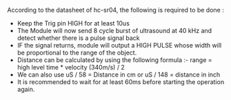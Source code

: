 According to the datasheet of hc-sr04, the following is required to be done :

* Keep the Trig pin HIGH for at least 10us
* The Module will now send 8 cycle burst of ultrasound at 40 kHz and detect whether there is a pulse signal back
* IF the signal returns, module will output a HIGH PULSE whose width will be proportional to the range of the object.
* Distance can be calculated by using the following formula :- range = high level time * velocity (340m/s) / 2
* We can also use uS / 58 = Distance in cm or uS / 148 = distance in inch
* It is recommended to wait for at least 60ms before starting the operation again.

